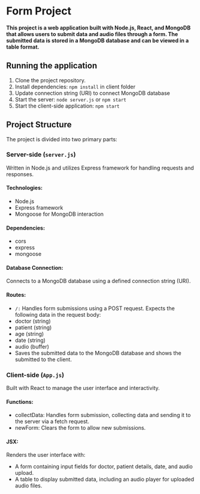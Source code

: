 # Form Project

**This project is a web application built with Node.js, React, and MongoDB that allows users to submit data and audio files through a form. The submitted data is stored in a MongoDB database and can be viewed in a table format.**

## Running the application
1. Clone the project repository.
2. Install dependencies: `npm install` in client folder
3. Update connection string (URI) to connect MongoDB database 
4. Start the server: `node server.js` or `npm start`
5. Start the client-side application: `npm start`

## Project Structure
The project is divided into two primary parts:


### Server-side (`server.js`)
Written in Node.js and utilizes Express framework for handling requests and responses.

#### Technologies:
- Node.js
- Express framework
- Mongoose for MongoDB interaction

#### Dependencies:
- cors
- express
- mongoose

#### Database Connection:
Connects to a MongoDB database using a defined connection string (URI).

#### Routes:
  - `/:` Handles form submissions using a POST request. Expects the following data in the request body:
  - doctor (string)
  - patient (string)
  - age (string)
  - date (string)
  - audio (buffer)
  - Saves the submitted data to the MongoDB database and shows the submitted to the client.

### Client-side (`App.js`)
Built with React to manage the user interface and interactivity.

#### Functions:
- collectData: Handles form submission, collecting data and sending it to the server via a fetch request.
- newForm: Clears the form to allow new submissions.

#### JSX:
Renders the user interface with:
- A form containing input fields for doctor, patient details, date, and audio upload.
- A table to display submitted data, including an audio player for uploaded audio files.
